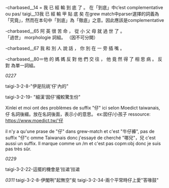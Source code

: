 
-charbased__14 = 我 已 經 輸 到 底 了 。
在「到底」中c’est complementative ou pas/ 
taigi__13我 已 經 輸 甲 貼 底 矣
在grew match中parser選擇的詞義為「究竟」，然而在本句中「到底」為「徹底」之意。因此應該是complementative

-charbased__65 阿 英 很 苦 命 ， 從 小 父 母 就 過 世 了 。  
「過世」 morphologie 詞組。 （因不可分開）

-charbased__67 我 和 別 人 說 話 ， 你 別 在 一 旁 插 嘴 。 

-charbased__80＝他 的 媽 媽 反 對 他 們 交 往 ， 他 竟 然 得 了 相 思 病 。
 反對 為單一詞組。


*0227* 

taigi-3-2-8-"伊是阮祧'仔'內的" 

taigi-3-2-19- "細漢'囡仔'攏較驚生份"

Xinlei et moi ont des problèmes de suffix "仔" ici
selon Moedict taiwanais, 
仔
名詞後綴。放在名詞後面，表示小的意思。
ex:囡仔/小孩子
ressource: https://www.moedict.tw/'仔

il n'y a qu'une prase de "仔" dans grew-match et c'est "牛仔褲", pas de suffix "仔"c omme Taiwanais donc j'essayé de cherché "哪兒"，兒 c'est aussi un suffix. Il marque comme un /m et c'est pas copm:obj  donc je suis pas très sûr. 


*0229*

taigi-3-2-22-這擺的機會是‘拄䢢’拄䢢



*0311*
taigi-3-2-8-伊閣咧"起無空"矣
taigi-3-2-34-兩个平常時仔上愛"答喙鼓"




